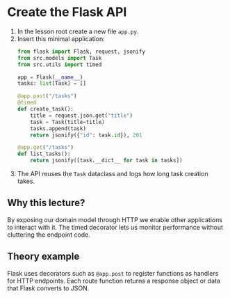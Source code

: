 # Create the Flask API

1. In the lesson root create a new file `app.py`.
2. Insert this minimal application:
   ```python
   from flask import Flask, request, jsonify
   from src.models import Task
   from src.utils import timed

   app = Flask(__name__)
   tasks: list[Task] = []

   @app.post("/tasks")
   @timed
   def create_task():
       title = request.json.get("title")
       task = Task(title=title)
       tasks.append(task)
       return jsonify({"id": task.id}), 201

   @app.get("/tasks")
   def list_tasks():
       return jsonify([task.__dict__ for task in tasks])
   ```
3. The API reuses the `Task` dataclass and logs how long task creation takes.

## Why this lecture?

By exposing our domain model through HTTP we enable other applications to
interact with it. The timed decorator lets us monitor performance without
cluttering the endpoint code.
## Theory example
Flask uses decorators such as `@app.post` to register functions as handlers for HTTP endpoints. Each route function returns a response object or data that Flask converts to JSON.

